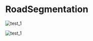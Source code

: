 # RoadSegmentation
![test_1](https://github.com/cata1212112/RoadSegmentation/assets/48752183/fcb76d49-8bb5-419f-9766-b224b35d8093)

![test_1](https://github.com/cata1212112/RoadSegmentation/assets/48752183/8f0a3b0f-c987-4039-b05f-b6055f0e1231)

